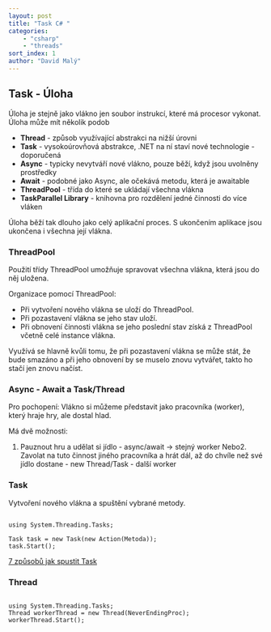 ```yaml
---
layout: post
title: "Task C# "
categories:
    - "csharp"
    - "threads"
sort_index: 1
author: "David Malý"
--- 
```



## Task - Úloha


Úloha je stejně jako vlákno jen soubor instrukcí, které má procesor vykonat.
Úloha může mít několik podob


- **Thread** - způsob využívající abstrakci na nižší úrovni
- **Task** - vysokoúrovňová abstrakce, .NET na ní staví nové technologie - doporučená
- **Async** - typicky nevytváří nové vlákno, pouze běží, když jsou uvolněny prostředky
- **Await** - podobné jako Async, ale očekává metodu, která je awaitable
- **ThreadPool** - třída do které se ukládají všechna vlákna
- **TaskParallel Library** - knihovna pro rozdělení jedné činnosti do více vláken



Úloha běží tak dlouho jako celý aplikační proces. S ukončením aplikace jsou ukončena i všechna její vlákna.


### ThreadPool


Použití třídy ThreadPool umožňuje spravovat všechna vlákna, která jsou do něj uložena.



Organizace pomocí ThreadPool:


- Při vytvoření nového vlákna se uloží do ThreadPool.
- Při pozastavení vlákna se jeho stav uloží.
- Při obnovení činnosti vlákna se jeho poslední stav získá z ThreadPool včetně celé instance vlákna.



Využívá se hlavně kvůli tomu, že při pozastavení vlákna se může stát, že bude smazáno a při jeho obnovení by se muselo znovu vytvářet, takto ho stačí jen znovu načíst.


### Async - Await a Task/Thread



Pro pochopení: Vlákno si můžeme představit jako pracovníka (worker), který hraje hry, ale dostal hlad.



Má dvě možnosti:


1. Pauznout hru a udělat si jídlo - async/await -> stejný worker
Nebo2. Zavolat na tuto činnost jiného pracovníka a hrát dál, až do chvíle než své jídlo dostane - new Thread/Task - další worker


### Task


Vytvoření nového vlákna a spuštění vybrané metody.


```

using System.Threading.Tasks;

Task task = new Task(new Action(Metoda));
task.Start();

```
[7 způsobů jak spustit Task](http://dotnetcodr.com/2014/01/01/5-ways-to-start-a-task-in-net-c/)


### Thread


```

using System.Threading.Tasks;
Thread workerThread = new Thread(NeverEndingProc);
workerThread.Start();

```
